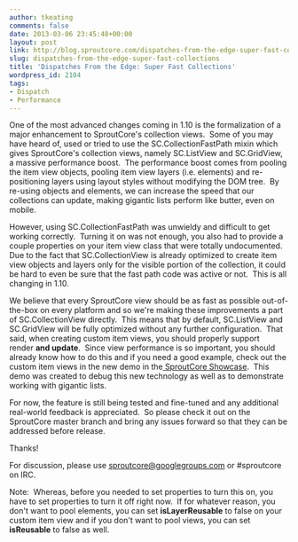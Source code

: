 ```yaml
---
author: tkeating
comments: false
date: 2013-03-06 23:45:48+00:00
layout: post
link: http://blog.sproutcore.com/dispatches-from-the-edge-super-fast-collections/
slug: dispatches-from-the-edge-super-fast-collections
title: 'Dispatches From the Edge: Super Fast Collections'
wordpress_id: 2104
tags:
- Dispatch
- Performance
---
```


One of the most advanced changes coming in 1.10 is the formalization of a major enhancement to SproutCore's collection views.  Some of you may have heard of, used or tried to use the SC.CollectionFastPath mixin which gives SproutCore's collection views, namely SC.ListView and SC.GridView, a massive performance boost.  The performance boost comes from pooling the item view objects, pooling item view layers (i.e. elements) and re-positioning layers using layout styles without modifying the DOM tree.  By re-using objects and elements, we can increase the speed that our collections can update, making gigantic lists perform like butter, even on mobile.

However, using SC.CollectionFastPath was unwieldy and difficult to get working correctly.  Turning it on was not enough, you also had to provide a couple properties on your item view class that were totally undocumented.   Due to the fact that SC.CollectionView is already optimized to create item view objects and layers only for the visible portion of the collection, it could be hard to even be sure that the fast path code was active or not.  This is all changing in 1.10.

We believe that every SproutCore view should be as fast as possible out-of-the-box on every platform and so we're making these improvements a part of SC.CollectionView directly.  This means that by default, SC.ListView and SC.GridView will be fully optimized without any further configuration.  That said, when creating custom item views, you should properly support render **and update**.  Since view performance is so important, you should already know how to do this and if you need a good example, check out the custom item views in the new demo in the[ SproutCore Showcase](http://showcase.sproutcore.com/#demos/Big%20Data).  This demo was created to debug this new technology as well as to demonstrate working with gigantic lists.

For now, the feature is still being tested and fine-tuned and any additional real-world feedback is appreciated.  So please check it out on the SproutCore master branch and bring any issues forward so that they can be addressed before release.

Thanks!



For discussion, please use sproutcore@googlegroups.com or #sproutcore on IRC.

Note:  Whereas, before you needed to set properties to turn this on, you have to set properties to turn it off right now.  If for whatever reason, you don't want to pool elements, you can set **isLayerReusable** to false on your custom item view and if you don't want to pool views, you can set **isReusable** to false as well.
